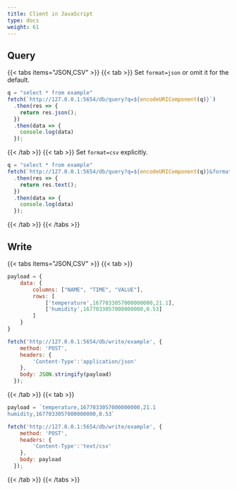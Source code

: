 ```yaml
---
title: Client in JavaScript
type: docs
weight: 61
---
```


## Query

{{< tabs items="JSON,CSV" >}}
{{< tab >}}
Set `format=json` or omit it for the default.

```js
q = "select * from example"
fetch(`http://127.0.0.1:5654/db/query?q=${encodeURIComponent(q)}`)
  .then(res => {
    return res.json();
  })
  .then(data => {
    console.log(data)
  });
```
{{< /tab >}}
{{< tab >}}
Set `format=csv` explicitly.

```js
q = "select * from example"
fetch(`http://127.0.0.1:5654/db/query?q=${encodeURIComponent(q)}&format=csv`)
  .then(res => {
    return res.text();
  })
  .then(data => {
    console.log(data)
  });
```
{{< /tab >}}
{{< /tabs >}}

## Write

{{< tabs items="JSON,CSV" >}}
{{< tab >}}

```js
payload = {
    data: {
        columns: ["NAME", "TIME", "VALUE"],
        rows: [
            ['temperature',1677033057000000000,21.1],
            ['humidity',1677033057000000000,0.53]
        ]    
    }
}

fetch('http://127.0.0.1:5654/db/write/example', {
    method: 'POST',
    headers: {
        'Content-Type':'application/json'
    },
    body: JSON.stringify(payload)
  });
```

{{< /tab >}}
{{< tab >}}

```js
payload = `temperature,1677033057000000000,21.1
humidity,1677033057000000000,0.53`

fetch('http://127.0.0.1:5654/db/write/example', {
    method: 'POST',
    headers: {
        'Content-Type':'text/csv'
    },
    body: payload
  });
```
{{< /tab >}}
{{< /tabs >}}